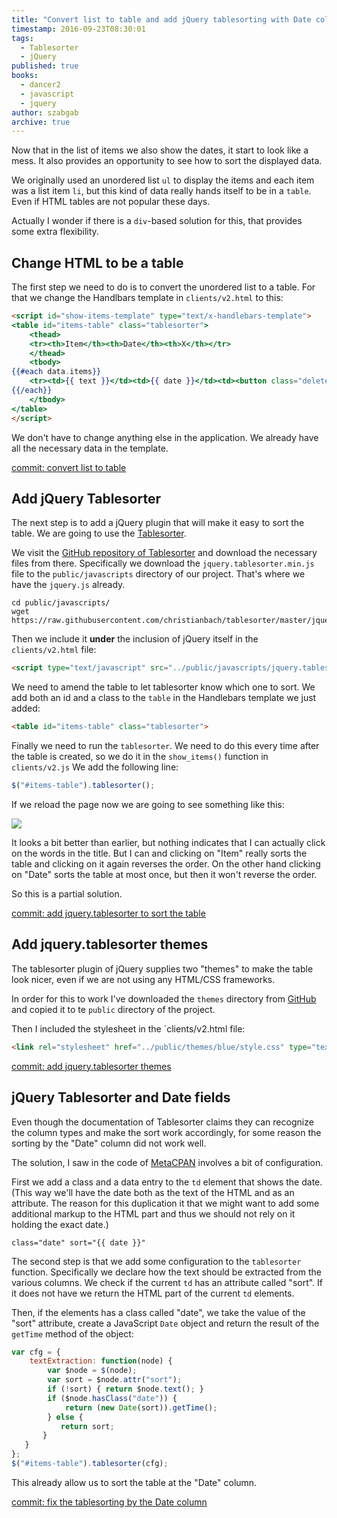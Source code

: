 ```yaml
---
title: "Convert list to table and add jQuery tablesorting with Date column"
timestamp: 2016-09-23T08:30:01
tags:
  - Tablesorter
  - jQuery
published: true
books:
  - dancer2
  - javascript
  - jquery
author: szabgab
archive: true
---
```



Now that in the list of items we also show the dates, it start to look like a mess.
It also provides an opportunity to see how to sort the displayed data.

We originally used an unordered list `ul` to display the items and each
item was a list item `li`, but this kind of data really hands itself to
be in a `table`. Even if HTML tables are not popular these days.

Actually I wonder if there is a `div`-based solution for this, that provides
some extra flexibility.


## Change HTML to be a table

The first step we need to do is to convert the unordered list to a table.
For that we change the Handlbars template in `clients/v2.html` to this:

```html
<script id="show-items-template" type="text/x-handlebars-template">
<table id="items-table" class="tablesorter">
    <thead>
    <tr><th>Item</th><th>Date</th><th>X</th></tr>
    </thead>
    <tbody>
{{#each data.items}}
    <tr><td>{{ text }}</td><td>{{ date }}</td><td><button class="delete" data-id="{{ _id.$oid }}">x</a></td></tr>
{{/each}}
    </tbody>
</table>
</script>
```

We don't have to change anything else in the application. We already have all the necessary
data in the template.

[commit: convert list to table ](https://github.com/szabgab/D2-Ajax/commit/c90812b18cb5d3e77cf80f93724021ab05320016)

## Add jQuery Tablesorter

The next step is to add a jQuery plugin that will make it easy to sort the table.
We are going to use the [Tablesorter](http://tablesorter.com/).

We visit the
[GitHub repository of Tablesorter](https://github.com/christianbach/tablesorter)
and download the necessary files from there. Specifically we download the
`jquery.tablesorter.min.js` file to the `public/javascripts` directory
of our project. That's where we have the `jquery.js` already.

```
cd public/javascripts/
wget https://raw.githubusercontent.com/christianbach/tablesorter/master/jquery.tablesorter.min.js
```

Then we include it <b>under</b> the inclusion of jQuery itself in the `clients/v2.html` file:

```html
<script type="text/javascript" src="../public/javascripts/jquery.tablesorter.min.js"></script>
```

We need to amend the table to let tablesorter know which one to sort. We add both an id and a class
to the `table` in the Handlebars template we just added:

```html
<table id="items-table" class="tablesorter">
```

Finally we need to run the `tablesorter`. We need to do this every time
after the table is created, so we do it in the `show_items()` function in `clients/v2.js`
We add the following line:

```javascript
$("#items-table").tablesorter();
```

If we reload the page now we are going to see something like this:

<img src="/img/dancer2_ajax_table.png" />

It looks a bit better than earlier, but nothing indicates that I can actually click on the
words in the title. But I can and clicking on "Item" really sorts the table and clicking on
it again reverses the order.
On the other hand clicking on "Date" sorts the table at most once, but then it won't
reverse the order.

So this is a partial solution.


[commit: add jquery.tablesorter to sort the table](https://github.com/szabgab/D2-Ajax/commit/ff0c56d6ac5b6bebfbd93c0c1575d2c53041c37b)

## Add jquery.tablesorter themes

The tablesorter plugin of jQuery supplies two "themes" to make the table look nicer,
even if we are not using any HTML/CSS frameworks.

In order for this to work I've downloaded the `themes` directory from
[GitHub](https://github.com/christianbach/tablesorter) and copied
it to te `public` directory of the project.

Then I included the stylesheet in the `clients/v2.html</h> file:

```html
<link rel="stylesheet" href="../public/themes/blue/style.css" type="text/css" media="print, projection, screen" />
```

[commit: add jquery.tablesorter themes](https://github.com/szabgab/D2-Ajax/commit/bb0a6cc7b380955dc2e4cefbaaae45ab9ca34037)


## jQuery Tablesorter and Date fields

Even though the documentation of Tablesorter claims they can recognize the
column types and make the sort work accordingly, for some reason the sorting
by the "Date" column did not work well.

The solution, I saw in the code of [MetaCPAN](https://metacpan.org/)
involves a bit of configuration.

First we add a class and a data entry to the `td` element
that shows the date. (This way we'll have the date both as the text
of the HTML and as an attribute. The reason for this duplication it that
we might want to add some additional markup to the HTML part and thus
we should not rely on it holding the exact date.)

```
class="date" sort="{{ date }}"
```

The second step is that we add some configuration to the `tablesorter`
function. Specifically we declare how the text should be extracted from the
various columns. We check if the current `td` has an attribute called
"sort". If it does not have we return the HTML part of the current `td`
elements.

Then, if the elements has a class called "date", we take the value of
the "sort" attribute, create a JavaScript `Date` object and return
the result of the `getTime` method of the object:

```javascript
var cfg = {
    textExtraction: function(node) {
        var $node = $(node);
        var sort = $node.attr("sort");
        if (!sort) { return $node.text(); }
        if ($node.hasClass("date")) {
            return (new Date(sort)).getTime();
        } else {
           return sort;
       }
   }
};
$("#items-table").tablesorter(cfg);
```

This already allow us to sort the table at the "Date" column.

[commit: fix the tablesorting by the Date column](https://github.com/szabgab/D2-Ajax/commit/b1f4798a0a6d466cae2aa45e83bee5fed4f1b7b4)

